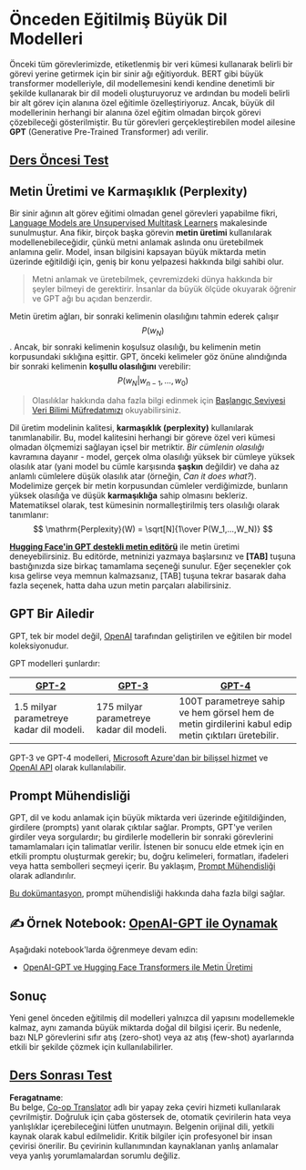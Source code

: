 <!--
CO_OP_TRANSLATOR_METADATA:
{
  "original_hash": "2efbb183384a50f0fc0cde02534d912f",
  "translation_date": "2025-08-26T08:45:37+00:00",
  "source_file": "lessons/5-NLP/20-LangModels/README.md",
  "language_code": "tr"
}
-->
# Önceden Eğitilmiş Büyük Dil Modelleri

Önceki tüm görevlerimizde, etiketlenmiş bir veri kümesi kullanarak belirli bir görevi yerine getirmek için bir sinir ağı eğitiyorduk. BERT gibi büyük transformer modelleriyle, dil modellemesini kendi kendine denetimli bir şekilde kullanarak bir dil modeli oluşturuyoruz ve ardından bu modeli belirli bir alt görev için alanına özel eğitimle özelleştiriyoruz. Ancak, büyük dil modellerinin herhangi bir alanına özel eğitim olmadan birçok görevi çözebileceği gösterilmiştir. Bu tür görevleri gerçekleştirebilen model ailesine **GPT** (Generative Pre-Trained Transformer) adı verilir.

## [Ders Öncesi Test](https://red-field-0a6ddfd03.1.azurestaticapps.net/quiz/120)

## Metin Üretimi ve Karmaşıklık (Perplexity)

Bir sinir ağının alt görev eğitimi olmadan genel görevleri yapabilme fikri, [Language Models are Unsupervised Multitask Learners](https://cdn.openai.com/better-language-models/language_models_are_unsupervised_multitask_learners.pdf) makalesinde sunulmuştur. Ana fikir, birçok başka görevin **metin üretimi** kullanılarak modellenebileceğidir, çünkü metni anlamak aslında onu üretebilmek anlamına gelir. Model, insan bilgisini kapsayan büyük miktarda metin üzerinde eğitildiği için, geniş bir konu yelpazesi hakkında bilgi sahibi olur.

> Metni anlamak ve üretebilmek, çevremizdeki dünya hakkında bir şeyler bilmeyi de gerektirir. İnsanlar da büyük ölçüde okuyarak öğrenir ve GPT ağı bu açıdan benzerdir.

Metin üretim ağları, bir sonraki kelimenin olasılığını tahmin ederek çalışır $$P(w_N)$$. Ancak, bir sonraki kelimenin koşulsuz olasılığı, bu kelimenin metin korpusundaki sıklığına eşittir. GPT, önceki kelimeler göz önüne alındığında bir sonraki kelimenin **koşullu olasılığını** verebilir: $$P(w_N | w_{n-1}, ..., w_0)$$

> Olasılıklar hakkında daha fazla bilgi edinmek için [Başlangıç Seviyesi Veri Bilimi Müfredatımızı](https://github.com/microsoft/Data-Science-For-Beginners/tree/main/1-Introduction/04-stats-and-probability) okuyabilirsiniz.

Dil üretim modelinin kalitesi, **karmaşıklık (perplexity)** kullanılarak tanımlanabilir. Bu, model kalitesini herhangi bir göreve özel veri kümesi olmadan ölçmemizi sağlayan içsel bir metriktir. *Bir cümlenin olasılığı* kavramına dayanır - model, gerçek olma olasılığı yüksek bir cümleye yüksek olasılık atar (yani model bu cümle karşısında **şaşkın** değildir) ve daha az anlamlı cümlelere düşük olasılık atar (örneğin, *Can it does what?*). Modelimize gerçek bir metin korpusundan cümleler verdiğimizde, bunların yüksek olasılığa ve düşük **karmaşıklığa** sahip olmasını bekleriz. Matematiksel olarak, test kümesinin normalleştirilmiş ters olasılığı olarak tanımlanır:
$$
\mathrm{Perplexity}(W) = \sqrt[N]{1\over P(W_1,...,W_N)}
$$ 

**[Hugging Face'in GPT destekli metin editörü](https://transformer.huggingface.co/doc/gpt2-large)** ile metin üretimi deneyebilirsiniz. Bu editörde, metninizi yazmaya başlarsınız ve **[TAB]** tuşuna bastığınızda size birkaç tamamlama seçeneği sunulur. Eğer seçenekler çok kısa gelirse veya memnun kalmazsanız, [TAB] tuşuna tekrar basarak daha fazla seçenek, hatta daha uzun metin parçaları alabilirsiniz.

## GPT Bir Ailedir

GPT, tek bir model değil, [OpenAI](https://openai.com) tarafından geliştirilen ve eğitilen bir model koleksiyonudur.

GPT modelleri şunlardır:

| [GPT-2](https://huggingface.co/docs/transformers/model_doc/gpt2#openai-gpt2) | [GPT-3](https://openai.com/research/language-models-are-few-shot-learners) | [GPT-4](https://openai.com/gpt-4) |
| -- | -- | -- |
| 1.5 milyar parametreye kadar dil modeli. | 175 milyar parametreye kadar dil modeli. | 100T parametreye sahip ve hem görsel hem de metin girdilerini kabul edip metin çıktıları üretebilir. |

GPT-3 ve GPT-4 modelleri, [Microsoft Azure'dan bir bilişsel hizmet](https://azure.microsoft.com/en-us/services/cognitive-services/openai-service/#overview?WT.mc_id=academic-77998-cacaste) ve [OpenAI API](https://openai.com/api/) olarak kullanılabilir.

## Prompt Mühendisliği

GPT, dil ve kodu anlamak için büyük miktarda veri üzerinde eğitildiğinden, girdilere (prompts) yanıt olarak çıktılar sağlar. Prompts, GPT'ye verilen girdiler veya sorgulardır; bu girdilerle modellerin bir sonraki görevlerini tamamlamaları için talimatlar verilir. İstenen bir sonucu elde etmek için en etkili promptu oluşturmak gerekir; bu, doğru kelimeleri, formatları, ifadeleri veya hatta sembolleri seçmeyi içerir. Bu yaklaşım, [Prompt Mühendisliği](https://learn.microsoft.com/en-us/shows/ai-show/the-basics-of-prompt-engineering-with-azure-openai-service?WT.mc_id=academic-77998-bethanycheum) olarak adlandırılır.

[Bu dokümantasyon](https://learn.microsoft.com/en-us/semantic-kernel/prompt-engineering/?WT.mc_id=academic-77998-bethanycheum), prompt mühendisliği hakkında daha fazla bilgi sağlar.

## ✍️ Örnek Notebook: [OpenAI-GPT ile Oynamak](../../../../../lessons/5-NLP/20-LangModels/GPT-PyTorch.ipynb)

Aşağıdaki notebook'larda öğrenmeye devam edin:

* [OpenAI-GPT ve Hugging Face Transformers ile Metin Üretimi](../../../../../lessons/5-NLP/20-LangModels/GPT-PyTorch.ipynb)

## Sonuç

Yeni genel önceden eğitilmiş dil modelleri yalnızca dil yapısını modellemekle kalmaz, aynı zamanda büyük miktarda doğal dil bilgisi içerir. Bu nedenle, bazı NLP görevlerini sıfır atış (zero-shot) veya az atış (few-shot) ayarlarında etkili bir şekilde çözmek için kullanılabilirler.

## [Ders Sonrası Test](https://red-field-0a6ddfd03.1.azurestaticapps.net/quiz/220)

**Feragatname**:  
Bu belge, [Co-op Translator](https://github.com/Azure/co-op-translator) adlı bir yapay zeka çeviri hizmeti kullanılarak çevrilmiştir. Doğruluk için çaba göstersek de, otomatik çevirilerin hata veya yanlışlıklar içerebileceğini lütfen unutmayın. Belgenin orijinal dili, yetkili kaynak olarak kabul edilmelidir. Kritik bilgiler için profesyonel bir insan çevirisi önerilir. Bu çevirinin kullanımından kaynaklanan yanlış anlamalar veya yanlış yorumlamalardan sorumlu değiliz.